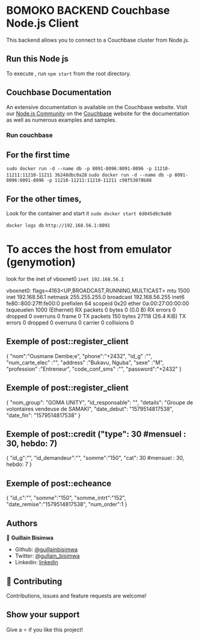 # BOMOKO BACKEND Couchbase Node.js Client

This backend allows you to connect to a Couchbase cluster from 
Node.js.

## Run this Node js

To execute , run `npm start` from the root directory.

## Couchbase Documentation

An extensive documentation is available on the Couchbase website.  Visit our
[Node.js Community](http://couchbase.com/communities/nodejs) on
the [Couchbase](http://couchbase.com) website for the documentation as well as
numerous examples and samples.

### Run couchbase
## For the first time
`sudo docker run -d --name db -p 8091-8096:8091-8096 -p 11210-11211:11210-11211 36248dbc0a28`
`sudo docker run -d --name db -p 8091-8096:8091-8096 -p 11210-11211:11210-11211 c98f53078b88`

## For the other times, 
Look for the container and start it
`sudo docker start 6d045d0c9a80`

`docker logs db`
`http://192.168.56.1:8091`

# To acces the host from emulator (genymotion)
look for the inet of vboxnet0
`inet 192.168.56.1`

vboxnet0: flags=4163<UP,BROADCAST,RUNNING,MULTICAST>  mtu 1500
        inet 192.168.56.1  netmask 255.255.255.0  broadcast 192.168.56.255
        inet6 fe80::800:27ff:fe00:0  prefixlen 64  scopeid 0x20<link>
        ether 0a:00:27:00:00:00  txqueuelen 1000  (Ethernet)
        RX packets 0  bytes 0 (0.0 B)
        RX errors 0  dropped 0  overruns 0  frame 0
        TX packets 150  bytes 27118 (26.4 KiB)
        TX errors 0  dropped 0 overruns 0  carrier 0  collisions 0


## Exemple of post::register_client

{
    "nom":"Ousmane Dembe;e",
    "phone":"+2432",
    "id_g" :"",
    "num_carte_elec" :"",
    "address" :"Bukavu, Nguba",
    "sexe" :"M",
    "profession" :"Entreneur",
    "code_conf_sms" :"",
    "password":"+2432"
}

## Exemple of post::register_client
{
    "nom_group": "GOMA UNITY",
    "id_responsable": "",
    "details": "Groupe de volontaires vendeuse de SAMAKI",
    "date_debut": "1579514817538",
    "date_fin": "1579514817538"
}

## Exemple of post::credit ("type": 30 #mensuel : 30, hebdo: 7)
{
    "id_g":"",
    "id_demandeur":"",
    "somme":"150",
    "cat": 30 #mensuel : 30, hebdo: 7
}

## Exemple of post::echeance
{
    "id_c":"",
    "somme":"150",
    "somme_intrt":"152",
    "date_remise":"1579514817538",
    "num_order":1
}

## Authors

👤 **Guillain Bisimwa**

- Github: [@guillainbisimwa](https://github.com/guillainbisimwa)
- Twitter: [@gullain_bisimwa](https://twitter.com/gullain_bisimwa)
- Linkedin: [linkedin](https://www.linkedin.com/in/guillain-bisimwa-8a8b7a7b/)

## 🤝 Contributing

Contributions, issues and feature requests are welcome!

## Show your support

Give a ⭐️ if you like this project!
